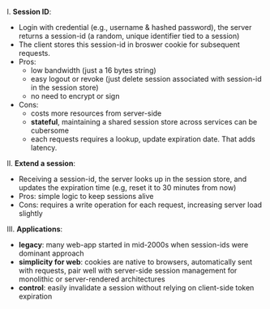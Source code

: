I. **Session ID**:
- Login with credential (e.g., username & hashed password), the server returns a session-id (a random, unique identifier tied to a session)
- The client stores this session-id in broswer cookie for subsequent requests.
- Pros:
  - low bandwidth (just a 16 bytes string)
  - easy logout or revoke (just delete session associated with session-id in the session store)
  - no need to encrypt or sign
- Cons:
  - costs more resources from server-side
  - **stateful**, maintaining a shared session store across services can be cubersome
  - each requests requires a lookup, update expiration date. That adds latency.

II. **Extend a session**:
- Receiving a session-id, the server looks up in the session store, and updates the expiration time (e.g, reset it to 30 minutes from now)
- Pros: simple logic to keep sessions alive
- Cons: requires a write operation for each request, increasing server load slightly

III. **Applications**:
- **legacy**: many web-app started in mid-2000s when session-ids were dominant approach
- **simplicity for web**: cookies are native to browsers, automatically sent with requests, pair well with server-side session management for monolithic or server-rendered architectures
- **control**: easily invalidate a session without relying on client-side token expiration


